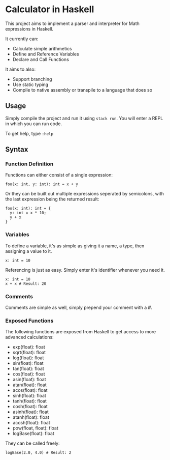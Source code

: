 # Calculator in Haskell

This project aims to implement a parser and interpreter for Math expressions in Haskell.

It currently can:
  - Calculate simple arithmetics
  - Define and Reference Variables
  - Declare and Call Functions

It aims to also:
  - Support branching
  - Use static typing
  - Compile to native assembly or transpile to a language that does so

## Usage

Simply compile the project and run it using `stack run`. You will enter a REPL in which you can run code.

To get help, type `:help`

## Syntax

### Function Definition

Functions can either consist of a single expression:
```
foo(x: int, y: int): int = x + y
```

Or they can be built out multiple expressions seperated by semicolons, with the last expression being the returned result:
```
foo(x: int): int = {
  y: int = x * 10;
  y + x
}
```

### Variables

To define a variable, it's as simple as giving it a name, a type, then assigning a value to it.
```
x: int = 10
```

Referencing is just as easy. Simply enter it's identifier whenever you need it.
```
x: int = 10
x + x # Result: 20
```

### Comments 

Comments are simple as well, simply prepend your comment with a **#**.

### Exposed Functions

The following functions are exposed from Haskell to get access to more advanced calculations:
  - exp(float): float
  - sqrt(float): float
  - log(float): float
  - sin(float): float
  - tan(float): float
  - cos(float): float
  - asin(float): float
  - atan(float): float
  - acos(float): float
  - sinh(float): float
  - tanh(float): float
  - cosh(float): float
  - asinh(float): float
  - atanh(float): float
  - acosh(float): float
  - pow(float, float): float
  - logBase(float): float

  They can be called freely:
  ```
  logBase(2.0, 4.0) # Result: 2
  ```

